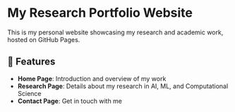 # My Research Portfolio Website

This is my personal website showcasing my research and academic work, hosted on GitHub Pages.

## 🌟 Features
- **Home Page**: Introduction and overview of my work  
- **Research Page**: Details about my research in AI, ML, and Computational Science  
- **Contact Page**: Get in touch with me  


